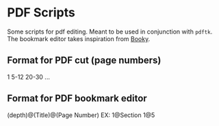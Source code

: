 # PDF Scripts

Some scripts for pdf editing. Meant to be used in conjunction with `pdftk`. The bookmark editor takes inspiration from [Booky](https://github.com/SiddharthPant/booky).

## Format for PDF cut (page numbers)
1 
5-12
20-30
...

## Format for PDF bookmark editor
(depth)@(Title)@(Page Number)
EX: 1@Section 1@5

